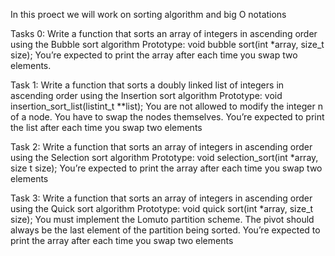 In this proect we will work on sorting algorithm and  big O notations

Tasks 0:
Write a function that sorts an array of integers in ascending order using the 
Bubble sort algorithm
Prototype: void bubble sort(int *array, size_t size);
You’re expected to print the array after each time you swap two elements.

Task 1:
Write a function that sorts a doubly linked list of integers in ascending 
order using the Insertion sort algorithm
Prototype: void insertion_sort_list(listint_t **list);
You are not allowed to modify the integer n of a node. You have to swap the nodes themselves.
You’re expected to print the list after each time you swap two elements

Task 2:
Write a function that sorts an array of integers in ascending order using 
the Selection sort algorithm
Prototype: void selection_sort(int *array, size t size);
You’re expected to print the array after each time you swap two elements

Task 3:
Write a function that sorts an array of integers in ascending order using 
the Quick sort algorithm
Prototype: void quick sort(int *array, size_t size);
You must implement the Lomuto partition scheme.
The pivot should always be the last element of the partition being sorted.
You’re expected to print the array after each time you swap two elements
